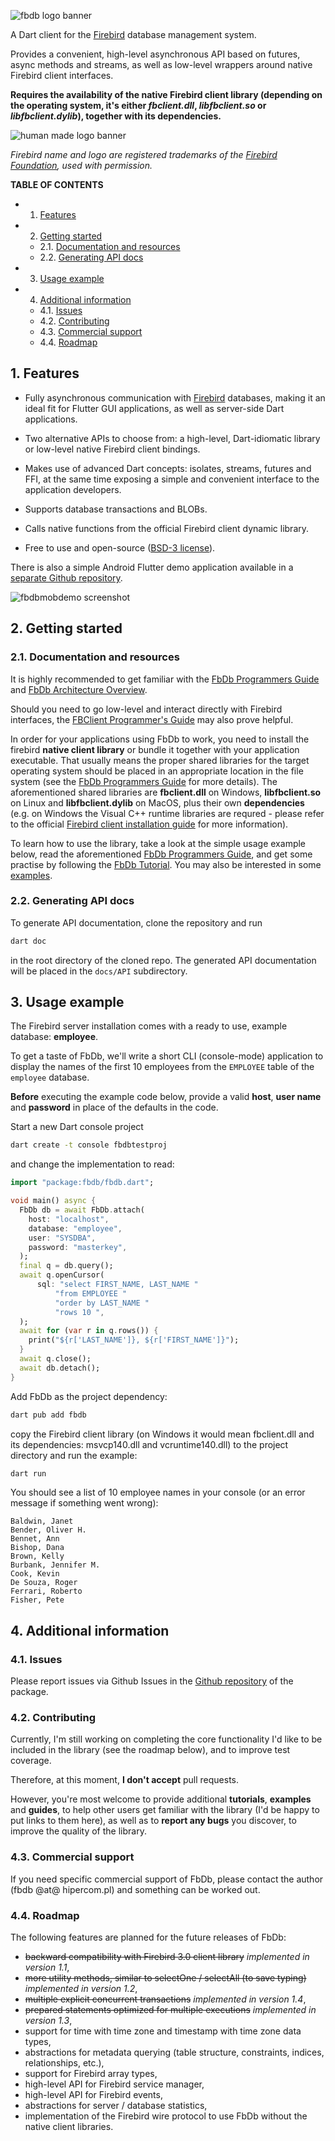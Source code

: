 ![fbdb logo banner](fbdb_logo_banner_1080.png)


A Dart client for the [Firebird](https://firebirdsql.org) database management system.

Provides a convenient, high-level asynchronous API based on futures, async methods and streams, as well as low-level wrappers around native Firebird client interfaces.

**Requires the availability of the native Firebird client library (depending on the operating system, it's either *fbclient.dll*, *libfbclient.so* or *libfbclient.dylib*), together with its dependencies.**

![human made logo banner](human_made_1080.png)

*Firebird name and logo are registered trademarks of the [Firebird Foundation](https://www.firebirdsql.org/firebird-foundation), used with permission.*

**TABLE OF CONTENTS**
<!-- vscode-markdown-toc -->
* 1. [Features](#Features)
* 2. [Getting started](#Gettingstarted)
	* 2.1. [Documentation and resources](#Documentationandresources)
	* 2.2. [Generating API docs](#GeneratingAPIdocs)
* 3. [Usage example](#Usageexample)
* 4. [Additional information](#Additionalinformation)
	* 4.1. [Issues](#Issues)
	* 4.2. [Contributing](#Contributing)
	* 4.3. [Commercial support](#Commercialsupport)
	* 4.4. [Roadmap](#Roadmap)

<!-- vscode-markdown-toc-config
	numbering=true
	autoSave=true
	/vscode-markdown-toc-config -->
<!-- /vscode-markdown-toc -->


##  1. <a name='Features'></a>Features
- Fully asynchronous communication with [Firebird](https://firebirdsql.org) databases, making it an ideal fit for Flutter GUI applications, as well as server-side Dart applications.

- Two alternative APIs to choose from: a high-level, Dart-idiomatic library or low-level native Firebird client bindings.

- Makes use of advanced Dart concepts: isolates, streams, futures and FFI, at the same time exposing a simple and convenient interface to the application developers.

- Supports database transactions and BLOBs.

- Calls native functions from the official  Firebird client dynamic library.

- Free to use and open-source ([BSD-3 license](https://github.com/hipercompl/fbdb/blob/main/LICENSE)).

There is also a simple Android Flutter demo application available in a [separate Github repository](https://github.com/hipercompl/fbdbmobdemo).

![fbdbmobdemo screenshot](fbdbmobdemo_scr.png)

##  2. <a name='Gettingstarted'></a>Getting started

###  2.1. <a name='Documentationandresources'></a>Documentation and resources

It is highly recommended to get familiar with the [FbDb Programmers Guide](https://github.com/hipercompl/fbdb/blob/main/doc/fbdb_guide.md) and [FbDb Architecture Overview](https://github.com/hipercompl/fbdb/blob/main/doc/fbdb_arch.md). 

Should you need to go low-level and interact directly with Firebird interfaces, the [FBClient Programmer's Guide](https://github.com/hipercompl/fbdb/blob/main/doc/fbclient_guide.md) may also prove helpful.

In order for your applications using FbDb to work, you need to install the firebird **native client library** or bundle it together with your application executable. That usually means the proper shared libraries for the target operating system should be placed in an appropriate location in the file system (see the [FbDb Programmers Guide](https://github.com/hipercompl/fbdb/blob/main/doc/fbdb_guide.md) for more details). The aforementioned shared libraries are **fbclient.dll** on Windows, **libfbclient.so** on Linux and **libfbclient.dylib** on MacOS, plus their own **dependencies** (e.g. on Windows the Visual C++ runtime libraries are requred - please refer to the official [Firebird client installation guide](https://firebirdsql.org/file/documentation/html/en/firebirddocs/qsg5/firebird-5-quickstartguide.html#qsg5-installing-client) for more information).

To learn how to use the library, take a look at the simple usage example below, read the aforementioned [FbDb Programmers Guide](https://github.com/hipercompl/fbdb/blob/main/doc/fbdb_guide.md), and get some practise by following the [FbDb Tutorial](https://github.com/hipercompl/fbdb/blob/main/doc/fbdb_tutorial.md). You may also be interested in some [examples](https://github.com/hipercompl/fbdb/tree/main/example).

###  2.2. <a name='GeneratingAPIdocs'></a>Generating API docs
To generate API documentation, clone the repository and run
```bash
dart doc
```
in the root directory of the cloned repo. The generated API documentation will be placed in the `docs/API` subdirectory.

##  3. <a name='Usageexample'></a>Usage example
The Firebird server installation comes with a ready to use, example database: **employee**.

To get a taste of FbDb, we'll write a short CLI (console-mode) application to display the names of the first 10 employees from the `EMPLOYEE` table of the `employee` database. 

**Before** executing the example code below, provide a valid **host**, **user name** and **password** in place of the defaults in the code.

Start a new Dart console project
```bash
dart create -t console fbdbtestproj
```

and change the implementation to read:

```dart
import "package:fbdb/fbdb.dart";

void main() async {
  FbDb db = await FbDb.attach(
    host: "localhost",
    database: "employee",
    user: "SYSDBA",
    password: "masterkey",
  );
  final q = db.query();
  await q.openCursor(
      sql: "select FIRST_NAME, LAST_NAME "
          "from EMPLOYEE "
          "order by LAST_NAME "
          "rows 10 ",
  );
  await for (var r in q.rows()) {
    print("${r['LAST_NAME']}, ${r['FIRST_NAME']}");
  }
  await q.close();
  await db.detach();
}
```

Add FbDb as the project dependency:
```bash
dart pub add fbdb
```

copy the Firebird client library (on Windows it would mean fbclient.dll and its dependencies: msvcp140.dll and vcruntime140.dll) to the project directory and run the example:

```bash
dart run
```

You should see a list of 10 employee names in your console (or an error message if something went wrong):
```
Baldwin, Janet
Bender, Oliver H.
Bennet, Ann
Bishop, Dana
Brown, Kelly
Burbank, Jennifer M.
Cook, Kevin
De Souza, Roger
Ferrari, Roberto
Fisher, Pete
```

##  4. <a name='Additionalinformation'></a>Additional information

###  4.1. <a name='Issues'></a>Issues
Please report issues via Github Issues in the [Github repository](https://github.com/hipercompl/fbdb/issues) of the package.

###  4.2. <a name='Contributing'></a>Contributing
Currently, I'm still working on completing the core functionality I'd like to be included in the library (see the roadmap below), and to improve test coverage.

Therefore, at this moment, **I don't accept** pull requests.

However, you're most welcome to provide additional **tutorials**, **examples** and **guides**, to help other users get familiar with the library (I'd be happy to put links to them here), as well as to **report any bugs** you discover, to improve the quality of the library.

###  4.3. <a name='Commercialsupport'></a>Commercial support
If you need specific commercial support of FbDb, please contact the author (fbdb @at@ hipercom.pl) and something can be worked out.

###  4.4. <a name='Roadmap'></a>Roadmap
The following features are planned for the future releases of FbDb:

- ~~backward compatibility with Firebird 3.0 client library~~ *implemented in version 1.1*,
- ~~more utility methods, similar to selectOne / selectAll (to save typing)~~ *implemented in version 1.2*,
- ~~multiple explicit concurrent transactions~~ *implemented in version 1.4*,
- ~~prepared statements optimized for multiple executions~~ *implemented in version 1.3*,
- support for time with time zone and timestamp with time zone data types,
- abstractions for metadata querying (table structure, constraints, indices, relationships, etc.),
- support for Firebird array types,
- high-level API for Firebird service manager,
- high-level API for Firebird events,
- abstractions for server / database statistics,
- implementation of the Firebird wire protocol to use FbDb without the native client libraries.
